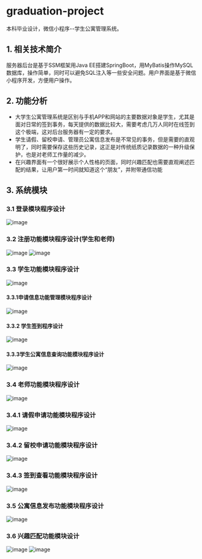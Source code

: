# graduation-project
本科毕业设计，微信小程序--学生公寓管理系统。  
## 1. 相关技术简介
服务器后台是基于SSM框架用Java EE搭建SpringBoot，用MyBatis操作MySQL数据库，操作简单，同时可以避免SQL注入等一些安全问题。用户界面是基于微信小程序开发，方便用户操作。  
## 2. 功能分析   
- 大学生公寓管理系统是区别与手机APP和网站的主要数据对象是学生，尤其是面对日常的签到事务，每天提供的数据比较大，需要考虑几万人同时在线签到这个极端，这对后台服务器有一定的要求。  
- 学生请假、留校申请、管理员公寓信息发布是不常见的事务，但是需要的直观明了，同时需要保存这些历史记录，这正是对传统纸质记录数据的一种升级保护，也是对老师工作量的减少。  
- 在兴趣界面有一个很好展示个人性格的页面，同时兴趣匹配也需要直观阐述匹配的结果，让用户第一时间就知道这个“朋友”，并附带通信功能
## 3. 系统模块
### 3.1 登录模块程序设计  
![image](./readmeImage/20230105232053.png)
### 3.2 注册功能模块程序设计(学生和老师) 
![image](./readmeImage/20230105231612.png)
![image](./readmeImage/20230105231653.png)  
### 3.3 学生功能模块程序设计
![image](./readmeImage/20230105231746.png)
#### 3.3.1申请信息功能管理模块程序设计
![image](./readmeImage/20230105231800.png)
#### 3.3.2 学生签到程序设计
![image](./readmeImage/20230105231813.png)
#### 3.3.3学生公寓信息查询功能模块程序设计
![image](./readmeImage/20230105231828.png)
### 3.4 老师功能模块程序设计   
![image](./readmeImage/20230105231850.png)
### 3.4.1 请假申请功能模块程序设计   
![image](./readmeImage/20230105231911.png)
### 3.4.2 留校申请功能模块程序设计
![image](./readmeImage/20230105231928.png)  
### 3.4.3 签到查看功能模块程序设计
![image](./readmeImage/20230105231943.png)  
### 3.5 公寓信息发布功能模块程序设计
![image](./readmeImage/20230105231956.png)  
### 3.6 兴趣匹配功能模块设计
![image](./readmeImage/20230105232014.png)
![image](./readmeImage/20230105232030.png)